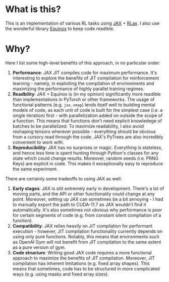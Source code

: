 # What is this?
This is an implementation of various RL tasks using [JAX](https://github.com/google/jax) + [RLax](https://github.com/deepmind/rlax). I also use the wonderful library [Equinox](https://github.com/patrick-kidger/equinox) to keep code readible.

# Why?
Here I list some high-level benefits of this approach, in no particular order:
1. **Performance**: JAX JIT compiles code for maximum performance. It's interesting to explore the benefits of JIT compilation for reinforcement learning - namely, in exploiting the compilation of environments and maximizing the performance of highly parallel training regimes.
2. **Readbility**: JAX + Equinox is (in my opinion) significantly more readible than implementations in PyTorch or other frameworks. The usage of functional patterns (e.g. `jax.vmap`) lends itself well to building mental models of code, as each unit of code is built for the simplest case (i.e. a single iteration) first - with parallelization added on outside the scope of a function. This means that functions don't need explicit knowledege of batches to be parallelized. To maximize readability, I also avoid reshaping tensors wherever possible - everything should be obvious from a cursory read through the code. JAX's PyTrees are also incredibly convenient to work with.
3. **Reproducibility**: JAX has no surprises or magic. Everything is stateless, and hence less time is spent hunting through Python's classes for any state which could change results. Moreover, random seeds (i.e. PRNG Keys) are explicit in code. This makes it exceptionally easy to reproduce the same experiment.

There are certainly some tradeoffs to using JAX as well:

1. **Early stages**: JAX is still extremely early in development. There's a lot of moving parts, and the API or other functionality could change at any point. Moreover, setting up JAX can sometimes be a bit annoying - I had to manually export the path to CUDA-11.7 as JAX wouldn't find it automatically. It's also sometimes not obvious why performance is poor for certain segments of code (e.g. from constant silent compilation of a function).
2. **Compatibility**: JAX relies heavily on JIT compilation for performant execution - however, JIT compilation functionality currently depends on using only pure functions. Notably, this means that environments such as OpenAI Gym will not benefit from JIT compilation to the same extent as a pure version of gym. 
3. **Code structure**: Writing good JAX code requires a more functional approach to maximize the benefits of JIT compilation. Moreover, JIT compilation has inherent limitations (e.g. fixed array shapes). This means that sometimes, code has to be structured in more complicated ways (e.g. using masks and fixed array sizes).

